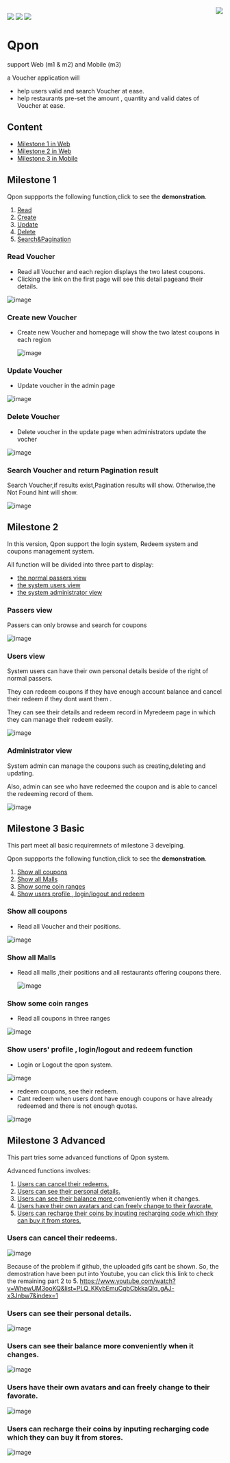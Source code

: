 <img align="right" src="https://github.com/MSc-CS-HKBU/comp7270-fall2020-s2-sails-JQ20/blob/master/readmesource/redlogo.png">


[![](https://img.shields.io/badge/Bulma-0.9.0-green)](https://bulma.io/)
[![](https://img.shields.io/badge/Sails.js-1.3.1-green)](https://sailsjs.com/)
[![](https://img.shields.io/badge/Support-Web-and-Mobile-green)](https://bulma.io/)

# Qpon 

support Web (m1 & m2) and Mobile (m3)

a Voucher application will
- help users valid and search Voucher at ease.
- help restaurants pre-set the amount , quantity and valid dates of Voucher at ease.

## Content
- <a href="#m1">Milestone 1 in Web</a>
- <a href="#m2">Milestone 2 in Web</a>
- <a href="#m3">Milestone 3 in Mobile</a>


## <a name="m1">Milestone 1</a>

Qpon suppports the following function,click to see the **demonstration**.

1. <a href="#1">Read</a>
2. <a href="#2">Create</a>
3. <a href="#3">Update</a>
4. <a href="#4">Delete</a>
5. <a href="#5">Search&Pagination</a>

### <a name="1">Read  Voucher</a>
- Read all Voucher and each region displays the two latest coupons.
- Clicking the link on the first page will see this detail pageand their details.

![image](https://github.com/MSc-CS-HKBU/comp7270-fall2020-s2-sails-JQ20/blob/master/readmesource/read.gif)

### <a name="2">Create new Voucher</a>
- Create new Voucher and homepage will show the two latest coupons in each region

  ![image](https://github.com/MSc-CS-HKBU/comp7270-fall2020-s2-sails-JQ20/blob/master/readmesource/create.gif)

### <a name="3">Update Voucher</a>
- Update voucher in the admin page

![image](https://github.com/MSc-CS-HKBU/comp7270-fall2020-s2-sails-JQ20/blob/master/readmesource/update.gif)

### <a name="4">Delete Voucher</a>
- Delete voucher in the update page when administrators update the vocher

![image](https://github.com/MSc-CS-HKBU/comp7270-fall2020-s2-sails-JQ20/blob/master/readmesource/delete.gif)

### <a name="5">Search Voucher and return Pagination result</a>

Search Voucher,if results exist,Pagination results will show.
Otherwise,the Not Found hint will show.

![image](https://github.com/MSc-CS-HKBU/comp7270-fall2020-s2-sails-JQ20/blob/master/readmesource/search.gif)

## <a name="m2">Milestone 2</a>

In this version, Qpon support the login system, Redeem system and coupons management system.

All function will be divided into three part to display:

- <a href="#nv">the normal passers view </a>
- <a href="#sv">the system users view </a>
- <a href="#av">the system administrator view</a>

### <a name="nv">Passers view</a>
Passers can only browse and search for coupons

![image](https://github.com/MSc-CS-HKBU/comp7270-fall2020-s2-sails-JQ20/blob/master/readmesource/ms2normal.gif)

### <a name="sv">Users view</a>
System users can have their own personal details beside of the right of normal passers.

They can redeem coupons if they have enough account balance and cancel their redeem if they dont want them . 

They can see their details and redeem record in Myredeem page in which they can manage their redeem easily.

![image](https://github.com/MSc-CS-HKBU/comp7270-fall2020-s2-sails-JQ20/blob/master/readmesource/ms2user.gif)

### <a name="av">Administrator view</a>
System admin can manage the coupons such as creating,deleting and updating.

Also, admin can see who have redeemed the coupon and is able to cancel the redeeming record of them. 

![image](https://github.com/MSc-CS-HKBU/comp7270-fall2020-s2-sails-JQ20/blob/master/readmesource/ms2admin.gif)



## <a name="m3">Milestone 3 Basic</a>

This part meet all basic requiremnets of milestone 3 develping.


Qpon suppports the following function,click to see the **demonstration**.

1. <a href="#31">Show all coupons</a>
2. <a href="#32">Show all Malls</a>
3. <a href="#33">Show some coin ranges</a>
4. <a href="#34">Show users profile , login/logout and redeem</a>


### <a name="31">Show all coupons</a>
- Read all Voucher and their positions.

![image](https://github.com/MSc-CS-HKBU/comp7270-fall2020-s2-m3-JQ20/blob/master/readmeResource/1.gif)

### <a name="32">Show all Malls</a>
- Read all malls ,their positions and all restaurants offering coupons there.

  ![image](https://github.com/MSc-CS-HKBU/comp7270-fall2020-s2-m3-JQ20/blob/master/readmeResource/2.gif)

### <a name="33">Show some coin ranges</a>
- Read all coupons in three ranges 

![image](https://github.com/MSc-CS-HKBU/comp7270-fall2020-s2-m3-JQ20/blob/master/readmeResource/3.gif)

### <a name="34">Show users' profile , login/logout and redeem function</a>
- Login or Logout the qpon system.

![image](https://github.com/MSc-CS-HKBU/comp7270-fall2020-s2-m3-JQ20/blob/master/readmeResource/4.gif)

- redeem coupons, see their redeem.
- Cant redeem when users dont have enough coupons or have already redeemed and there is not enough quotas.

![image](https://github.com/MSc-CS-HKBU/comp7270-fall2020-s2-m3-JQ20/blob/master/readmeResource/5.gif)

## <a name="">Milestone 3 Advanced</a>

This part tries some advanced functions of Qpon system.

Advanced functions involves:

1. <a href="#35">Users can cancel their redeems.</a>
2. <a href="#36">Users can see their personal details.</a>
3. <a href="#37">Users can see their balance more </a>conveniently when it changes.</a>
4. <a href="#38">Users have their own avatars and can freely change to their favorate.</a>
5. <a href="#39">Users can recharge their coins by inputing recharging code which they can buy it from stores.</a>

### <a name="35">Users can cancel their redeems.</a>
![image](https://github.com/MSc-CS-HKBU/comp7270-fall2020-s2-m3-JQ20/blob/master/readmeResource/ad1.gif)

Because of the problem if github, the uploaded gifs cant be shown.
So, the demostration have been put into Youtube, you can click this link to check the remaining part 2 to 5.
https://www.youtube.com/watch?v=WhewUM3ooKQ&list=PLQ_KKybEmuCqbCbkkaQlq_gAJ-x3Jnbw7&index=1
### <a name="36">Users can see their personal details.</a>
![image](https://github.com/MSc-CS-HKBU/comp7270-fall2020-s2-m3-JQ20/blob/master/readmeResource/ad2.gif)
### <a name="37">Users can see their balance more </a>conveniently when it changes.</a>
![image](https://github.com/MSc-CS-HKBU/comp7270-fall2020-s2-m3-JQ20/blob/master/readmeResource/ad3.gif)
### <a name="38">Users have their own avatars and can freely change to their favorate.</a>
![image](https://github.com/MSc-CS-HKBU/comp7270-fall2020-s2-m3-JQ20/blob/master/readmeResource/ad4.gif)
### <a name="39">Users can recharge their coins by inputing recharging code which they can buy it from stores.</a>
![image](https://github.com/MSc-CS-HKBU/comp7270-fall2020-s2-m3-JQ20/blob/master/readmeResource/ad5.gif)






